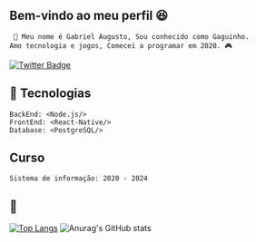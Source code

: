## Bem-vindo ao meu perfil 😆 

     📣 Meu nome é Gabriel Augusto, Sou conhecido como Gaguinho.  
    Amo tecnologia e jogos, Comecei a programar em 2020. 🎮 

[![Twitter Badge](https://img.shields.io/badge/-@gxguinho-4c2882?style=flat-square&labelColor=4c2882&logo=twitter&logoColor=white&link=https://twitter.com/Gxguinho)](https://twitter.com/Gxguinho)


## 🚀 Tecnologias
    BackEnd: <Node.js/>
    FrontEnd: <React-Native/>
    Database: <PostgreSQL/>
## Curso
    Sistema de informação: 2020 - 2024
    
## 🧐
[![Top Langs](https://github-readme-stats.vercel.app/api/top-langs/?username=gabrielapl&layout=compact)](https://github.com/anuraghazra/github-readme-stats)
![Anurag's GitHub stats](https://github-readme-stats.vercel.app/api?username=gabrielapl&show_icons=true&theme=radical)
